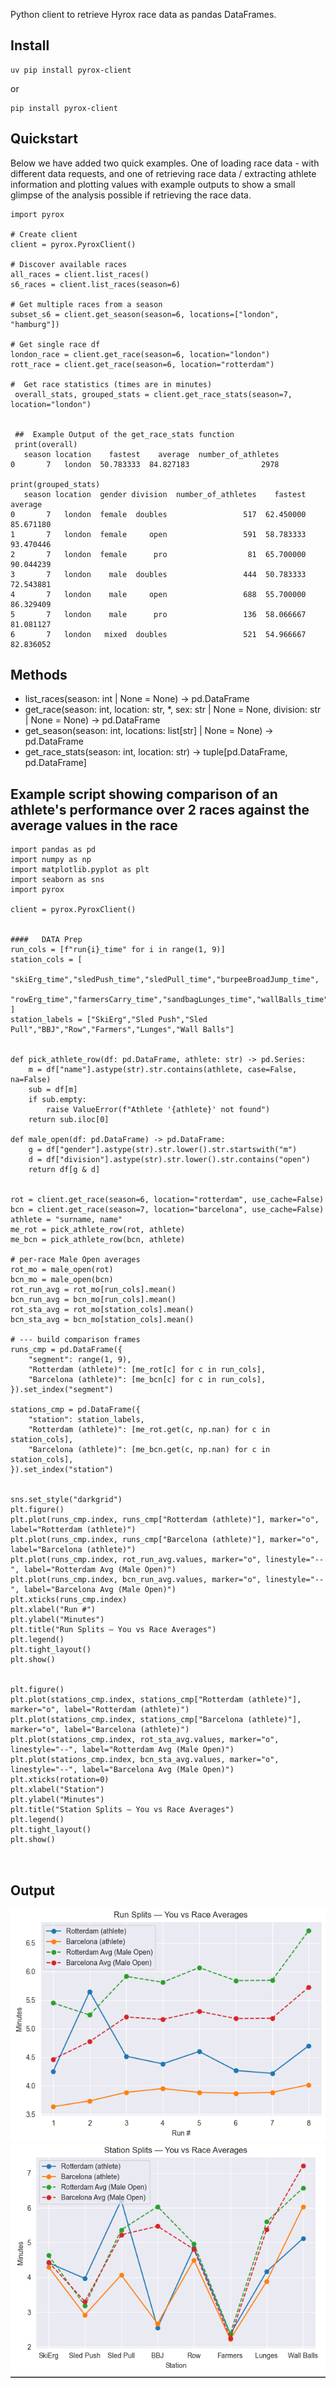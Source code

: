 Python client to retrieve Hyrox race data as pandas DataFrames.

## Install

```commandline
uv pip install pyrox-client
```
or 
```commandline
pip install pyrox-client
```

## Quickstart
Below we have added two quick examples. One of loading race data - with different data requests, and one of retrieving race data / extracting athlete information and plotting values with example outputs to show a small glimpse of the analysis possible if 
retrieving the race data.

```commandline
import pyrox

# Create client
client = pyrox.PyroxClient()

# Discover available races
all_races = client.list_races()          
s6_races = client.list_races(season=6)   

# Get multiple races from a season
subset_s6 = client.get_season(season=6, locations=["london", "hamburg"])

# Get single race df
london_race = client.get_race(season=6, location="london")
rott_race = client.get_race(season=6, location="rotterdam")

#  Get race statistics (times are in minutes) 
 overall_stats, grouped_stats = client.get_race_stats(season=7, location="london")
 
 
 ##  Example Output of the get_race_stats function
 print(overall)
   season location    fastest    average  number_of_athletes
0       7   london  50.783333  84.827183                2978

print(grouped_stats)
   season location  gender division  number_of_athletes    fastest    average
0       7   london  female  doubles                 517  62.450000  85.671180
1       7   london  female     open                 591  58.783333  93.470446
2       7   london  female      pro                  81  65.700000  90.044239
3       7   london    male  doubles                 444  50.783333  72.543881
4       7   london    male     open                 688  55.700000  86.329409
5       7   london    male      pro                 136  58.066667  81.081127
6       7   london   mixed  doubles                 521  54.966667  82.836052

```

## Methods

- list_races(season: int | None = None) -> pd.DataFrame 
- get_race(season: int, location: str, *, sex: str | None = None, division: str | None = None) -> pd.DataFrame 
- get_season(season: int, locations: list[str] | None = None) -> pd.DataFrame 
- get_race_stats(season: int, location: str) -> tuple[pd.DataFrame, pd.DataFrame] 
  


##  Example script showing comparison of an athlete's performance over 2 races against the average values in the race
```commandline
import pandas as pd
import numpy as np
import matplotlib.pyplot as plt
import seaborn as sns
import pyrox

client = pyrox.PyroxClient()


####   DATA Prep
run_cols = [f"run{i}_time" for i in range(1, 9)]
station_cols = [
    "skiErg_time","sledPush_time","sledPull_time","burpeeBroadJump_time",
    "rowErg_time","farmersCarry_time","sandbagLunges_time","wallBalls_time",
]
station_labels = ["SkiErg","Sled Push","Sled Pull","BBJ","Row","Farmers","Lunges","Wall Balls"]


def pick_athlete_row(df: pd.DataFrame, athlete: str) -> pd.Series:
    m = df["name"].astype(str).str.contains(athlete, case=False, na=False)
    sub = df[m]
    if sub.empty:
        raise ValueError(f"Athlete '{athlete}' not found")
    return sub.iloc[0]

def male_open(df: pd.DataFrame) -> pd.DataFrame:
    g = df["gender"].astype(str).str.lower().str.startswith("m")
    d = df["division"].astype(str).str.lower().str.contains("open")
    return df[g & d]


rot = client.get_race(season=6, location="rotterdam", use_cache=False)
bcn = client.get_race(season=7, location="barcelona", use_cache=False)
athlete = "surname, name"
me_rot = pick_athlete_row(rot, athlete)
me_bcn = pick_athlete_row(bcn, athlete)

# per-race Male Open averages
rot_mo = male_open(rot)
bcn_mo = male_open(bcn)
rot_run_avg = rot_mo[run_cols].mean()
bcn_run_avg = bcn_mo[run_cols].mean()
rot_sta_avg = rot_mo[station_cols].mean()
bcn_sta_avg = bcn_mo[station_cols].mean()

# --- build comparison frames
runs_cmp = pd.DataFrame({
    "segment": range(1, 9),
    "Rotterdam (athlete)": [me_rot[c] for c in run_cols],
    "Barcelona (athlete)": [me_bcn[c] for c in run_cols],
}).set_index("segment")

stations_cmp = pd.DataFrame({
    "station": station_labels,
    "Rotterdam (athlete)": [me_rot.get(c, np.nan) for c in station_cols],
    "Barcelona (athlete)": [me_bcn.get(c, np.nan) for c in station_cols],
}).set_index("station")


sns.set_style("darkgrid")
plt.figure()
plt.plot(runs_cmp.index, runs_cmp["Rotterdam (athlete)"], marker="o", label="Rotterdam (athlete)")
plt.plot(runs_cmp.index, runs_cmp["Barcelona (athlete)"], marker="o", label="Barcelona (athlete)")
plt.plot(runs_cmp.index, rot_run_avg.values, marker="o", linestyle="--", label="Rotterdam Avg (Male Open)")
plt.plot(runs_cmp.index, bcn_run_avg.values, marker="o", linestyle="--", label="Barcelona Avg (Male Open)")
plt.xticks(runs_cmp.index)
plt.xlabel("Run #")
plt.ylabel("Minutes")
plt.title("Run Splits — You vs Race Averages")
plt.legend()
plt.tight_layout()
plt.show()


plt.figure()
plt.plot(stations_cmp.index, stations_cmp["Rotterdam (athlete)"], marker="o", label="Rotterdam (athlete)")
plt.plot(stations_cmp.index, stations_cmp["Barcelona (athlete)"], marker="o", label="Barcelona (athlete)")
plt.plot(stations_cmp.index, rot_sta_avg.values, marker="o", linestyle="--", label="Rotterdam Avg (Male Open)")
plt.plot(stations_cmp.index, bcn_sta_avg.values, marker="o", linestyle="--", label="Barcelona Avg (Male Open)")
plt.xticks(rotation=0)
plt.xlabel("Station")
plt.ylabel("Minutes")
plt.title("Station Splits — You vs Race Averages")
plt.legend()
plt.tight_layout()
plt.show()



```


## Output 
![img.png](img.png)
![img_1.png](img_1.png)

